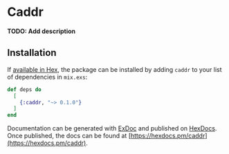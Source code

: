 # Caddr

**TODO: Add description**

## Installation

If [available in Hex](https://hex.pm/docs/publish), the package can be installed
by adding `caddr` to your list of dependencies in `mix.exs`:

```elixir
def deps do
  [
    {:caddr, "~> 0.1.0"}
  ]
end
```

Documentation can be generated with [ExDoc](https://github.com/elixir-lang/ex_doc)
and published on [HexDocs](https://hexdocs.pm). Once published, the docs can
be found at [https://hexdocs.pm/caddr](https://hexdocs.pm/caddr).

